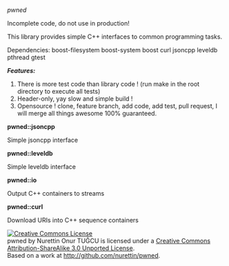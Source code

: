 *pwned*

Incomplete code, do not use in production!

This library provides simple C++ interfaces to common programming tasks.

Dependencies: boost-filesystem boost-system boost curl jsoncpp leveldb pthread gtest

***Features:***

1. There is more test code than library code ! (run make in the root directory to execute all tests)
2. Header-only, yay slow and simple build !
3. Opensource ! clone, feature branch, add code, add test, pull request, I will merge all things awesome 100% guaranteed.

**pwned::jsoncpp**

Simple jsoncpp interface

**pwned::leveldb**

Simple leveldb interface

**pwned::io**

Output C++ containers to streams

**pwned::curl**

Download URIs into C++ sequence containers

<a rel="license" href="http://creativecommons.org/licenses/by-sa/3.0/deed.en_US"><img alt="Creative Commons License" style="border-width:0" src="http://i.creativecommons.org/l/by-sa/3.0/88x31.png" /></a><br /><span xmlns:dct="http://purl.org/dc/terms/" property="dct:title">pwned</span> by <span xmlns:cc="http://creativecommons.org/ns#" property="cc:attributionName">Nurettin Onur TUĞCU</span> is licensed under a <a rel="license" href="http://creativecommons.org/licenses/by-sa/3.0/deed.en_US">Creative Commons Attribution-ShareAlike 3.0 Unported License</a>.<br />Based on a work at <a xmlns:dct="http://purl.org/dc/terms/" href="http://github.com/nurettin/pwned" rel="dct:source">http://github.com/nurettin/pwned</a>.
